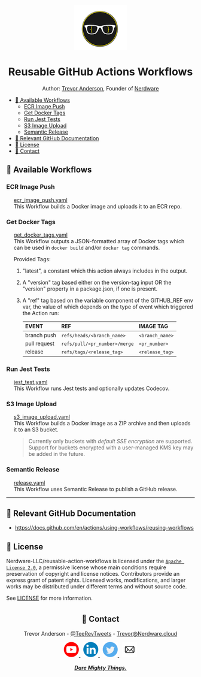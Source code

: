 <br>
<div align="center">

  <a href="https://github.com/Nerdware-LLC">
    <img src="https://github.com/Nerdware-LLC/.github/blob/main/profile/nerdware_logo.png" height="120" alt="Nerdware_Logo" />
  </a>

  <h1>Reusable GitHub Actions Workflows</h1>

Author: [Trevor Anderson](https://github.com/trevor-anderson), Founder of [Nerdware](https://github.com/Nerdware-LLC)

</div>

- [🚀 Available Workflows](#-available-workflows)
  - [ECR Image Push](#ecr-image-push)
  - [Get Docker Tags](#get-docker-tags)
  - [Run Jest Tests](#run-jest-tests)
  - [S3 Image Upload](#s3-image-upload)
  - [Semantic Release](#semantic-release)
- [📖 Relevant GitHub Documentation](#-relevant-github-documentation)
- [📝 License](#-license)
- [💬 Contact](#-contact)

## 🚀 Available Workflows

### ECR Image Push

<div style="padding-left:20px;">

[ecr_image_push.yaml](/.github/workflows/ecr_image_push.yaml) <br>
This Workflow builds a Docker image and uploads it to an ECR repo.

</div>

### Get Docker Tags

<div style="padding-left:20px;">

[get_docker_tags.yaml](/.github/workflows/get_docker_tags.yaml) <br>
This Workflow outputs a JSON-formatted array of Docker tags which can be used in `docker build` and/or `docker tag` commands.

Provided Tags:

1. "latest", a constant which this action always includes in the output.
2. A "version" tag based either on the version-tag input OR the "version" property in a package.json, if one is present.
3. A "ref" tag based on the variable component of the GITHUB_REF env var, the value of which depends on the type of event which triggered the Action run:

   | EVENT        | REF                           | IMAGE TAG       |
   | :----------- | :---------------------------- | :-------------- |
   | branch push  | `refs/heads/<branch_name>`    | `<branch_name>` |
   | pull request | `refs/pull/<pr_number>/merge` | `<pr_number>`   |
   | release      | `refs/tags/<release_tag>`     | `<release_tag>` |

</div>

### Run Jest Tests

<div style="padding-left:20px;">

[jest_test.yaml](/.github/workflows/jest_test.yaml) <br>
This Workflow runs Jest tests and optionally updates Codecov.

</div>

### S3 Image Upload

<div style="padding-left:20px;">

[s3_image_upload.yaml](/.github/workflows/s3_image_upload.yaml) <br>
This Workflow builds a Docker image as a ZIP archive and then uploads it to an S3 bucket.

> Currently only buckets with _default SSE encryption_ are supported. Support for buckets encrypted with a user-managed KMS key may be added in the future.

</div>

### Semantic Release

<div style="padding-left:20px;">

[release.yaml](/.github/workflows/release.yaml) <br>
This Workflow uses Semantic Release to publish a GitHub release.

</div>

---

## 📖 Relevant GitHub Documentation

- https://docs.github.com/en/actions/using-workflows/reusing-workflows

## 📝 License

Nerdware-LLC/reusable-action-workflows is licensed under the [`Apache License 2.0`](/LICENSE), a permissive license whose main conditions require preservation of copyright and license notices. Contributors provide an express grant of patent rights. Licensed works, modifications, and larger works may be distributed under different terms and without source code.

See [LICENSE](/LICENSE) for more information.

<div align="center" style="margin-top:35px;">

## 💬 Contact

Trevor Anderson - [@TeeRevTweets](https://twitter.com/teerevtweets) - [Trevor@Nerdware.cloud](mailto:Trevor@Nerdware.cloud)

  <a href="https://www.youtube.com/channel/UCguSCK_j1obMVXvv-DUS3ng">
    <img src="./.github/assets/YouTube_icon_circle.svg" height="40" />
  </a>
  &nbsp;
  <a href="https://www.linkedin.com/in/trevor-anderson-3a3b0392/">
    <img src="./.github/assets/LinkedIn_icon_circle.svg" height="40" />
  </a>
  &nbsp;
  <a href="https://twitter.com/TeeRevTweets">
    <img src="./.github/assets/Twitter_icon_circle.svg" height="40" />
  </a>
  &nbsp;
  <a href="mailto:Trevor@Nerdware.cloud">
    <img src="./.github/assets/email_icon_circle.svg" height="40" />
  </a>
  <br><br>

  <a href="https://daremightythings.co/">
    <strong><i>Dare Mighty Things.</i></strong>
  </a>

</div>

<!-- LINKS -->

[pre-commit-shield]: https://img.shields.io/badge/pre--commit-33A532.svg?logo=pre-commit&logoColor=F8B424&labelColor=gray
[semantic-shield]: https://img.shields.io/badge/%20%20%F0%9F%93%A6%F0%9F%9A%80-semantic--release-E10079.svg
[semantic-gh-action-url]: https://github.com/cycjimmy/semantic-release-action
[license-shield]: https://img.shields.io/badge/license-Proprietary-000080.svg?labelColor=gray
[gh-action-docs-url]: https://docs.github.com/en/actions/security-guides/encrypted-secrets
[gh-pat-docs-url]: https://docs.github.com/en/authentication/keeping-your-account-and-data-secure/creating-a-personal-access-token

